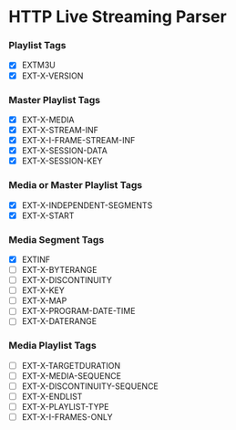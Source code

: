 # HTTP Live Streaming Parser

### Playlist Tags

- [x] EXTM3U
- [x] EXT-X-VERSION

### Master Playlist Tags

- [x] EXT-X-MEDIA
- [x] EXT-X-STREAM-INF
- [x] EXT-X-I-FRAME-STREAM-INF
- [x] EXT-X-SESSION-DATA
- [x] EXT-X-SESSION-KEY

### Media or Master Playlist Tags

- [x] EXT-X-INDEPENDENT-SEGMENTS
- [x] EXT-X-START

### Media Segment Tags

- [x] EXTINF
- [ ] EXT-X-BYTERANGE
- [ ] EXT-X-DISCONTINUITY
- [ ] EXT-X-KEY
- [ ] EXT-X-MAP
- [ ] EXT-X-PROGRAM-DATE-TIME
- [ ] EXT-X-DATERANGE

### Media Playlist Tags

- [ ] EXT-X-TARGETDURATION
- [ ] EXT-X-MEDIA-SEQUENCE
- [ ] EXT-X-DISCONTINUITY-SEQUENCE
- [ ] EXT-X-ENDLIST
- [ ] EXT-X-PLAYLIST-TYPE
- [ ] EXT-X-I-FRAMES-ONLY
